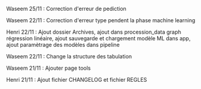 Waseem 25/11 : Correction d'erreur de pediction

Waseem 22/11 : Correction d'erreur type pendent la phase machine learning

Henri 22/11 : Ajout dossier Archives, ajout dans procession_data graph régression linéaire, ajout sauvegarde et chargement modèle ML dans app, ajout paramètrage des modèles dans pipeline

Waseem 22/11 : Change la structure des tabulation

Waseem 21/11 : Ajouter page tools

Henri 21/11 : Ajout fichier CHANGELOG et fichier REGLES
